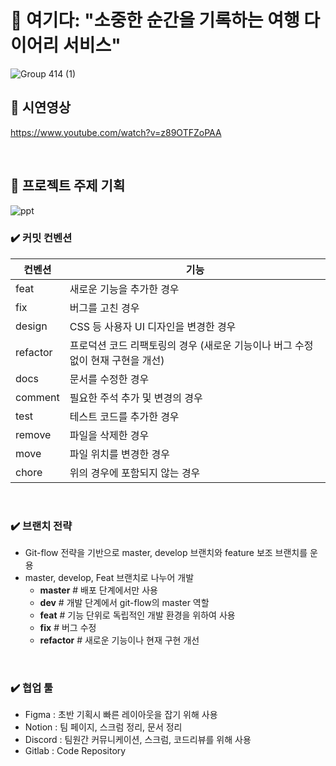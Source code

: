 # 📘 여기다: "소중한 순간을 기록하는 여행 다이어리 서비스"
![Group 414 (1)](https://github.com/hayuuna/Yogida/assets/144312023/68d38773-9b6d-42f6-a576-7cc4206a4df7)

## 📍 시연영상
https://www.youtube.com/watch?v=z89OTFZoPAA

<br />

## 📍 프로젝트 주제 기획
![ppt](https://github.com/hayuuna/Yogida/assets/144312023/44f35e79-efb0-4de4-a5c1-6e122d271e29)

### ✔️ 커밋 컨벤션
| 컨벤션 | 기능 |
| --- | --- |
| feat | 새로운 기능을 추가한 경우 |
| fix | 버그를 고친 경우 |
| design | CSS 등 사용자 UI 디자인을 변경한 경우 |
| refactor | 프로덕션 코드 리팩토링의 경우 (새로운 기능이나 버그 수정 없이 현재 구현을 개선) |
| docs | 문서를 수정한 경우 |
| comment | 필요한 주석 추가 및 변경의 경우 |
| test | 테스트 코드를 추가한 경우 |
| remove | 파일을 삭제한 경우 |
| move | 파일 위치를 변경한 경우 |
| chore | 위의 경우에 포함되지 않는 경우 |

<br />

### ✔️ 브랜치 전략
- Git-flow 전략을 기반으로 master, develop 브랜치와 feature 보조 브랜치를 운용
- master, develop, Feat 브랜치로 나누어 개발
    - **master** # 배포 단계에서만 사용
    - **dev** # 개발 단계에서 git-flow의 master 역할
    - **feat** # 기능 단위로 독립적인 개발 환경을 위하여 사용
    - **fix** # 버그 수정
    - **refactor** # 새로운 기능이나 현재 구현 개선

<br />

### ✔️ 협업 툴
- Figma : 초반 기획시 빠른 레이아웃을 잡기 위해 사용
- Notion : 팀 페이지, 스크럼 정리, 문서 정리
- Discord : 팀원간 커뮤니케이션, 스크럼, 코드리뷰를 위해 사용
- Gitlab : Code Repository


